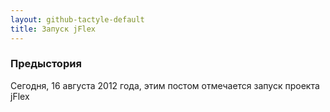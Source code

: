 ```yaml
---
layout: github-tactyle-default
title: Запуск jFlex
---
```

<h3>Предыстория</h3>

<p>Сегодня, 16 августа 2012 года, этим постом отмечается запуск проекта jFlex</p>